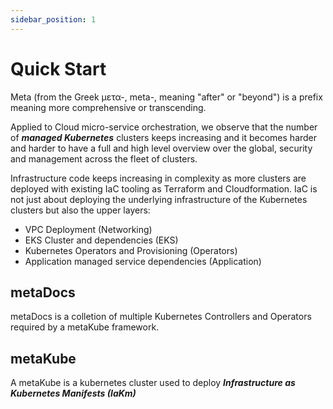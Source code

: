 ```yaml
---
sidebar_position: 1
---
```


# Quick Start

Meta (from the Greek μετα-, meta-, meaning "after" or "beyond") is a prefix meaning more comprehensive or transcending.

Applied to Cloud micro-service orchestration, we observe that the number of ***managed Kubernetes*** clusters keeps increasing and it becomes harder and harder to have a full and high level overview over the global, security and management across the fleet of clusters.

Infrastructure code keeps increasing in complexity as more clusters are deployed with existing IaC tooling as Terraform and Cloudformation. IaC is not just about deploying the underlying infrastructure of the Kubernetes clusters but also the upper layers:  

  - VPC Deployment (Networking)
  - EKS Cluster and dependencies (EKS)
  - Kubernetes Operators and Provisioning  (Operators)
  - Application managed service dependencies (Application)

## metaDocs
metaDocs is a colletion of multiple Kubernetes Controllers and Operators required by a metaKube framework.

## metaKube
A metaKube is a kubernetes cluster used to deploy ***Infrastructure as Kubernetes Manifests (IaKm)*** 

